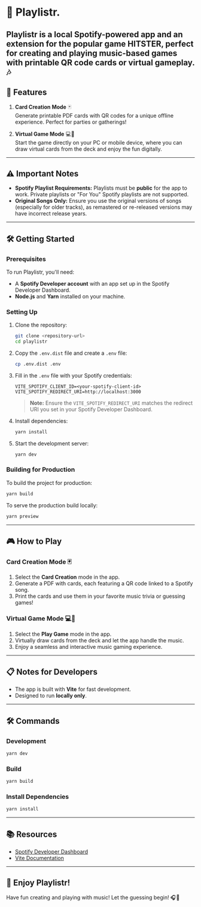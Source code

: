 # 🎵 Playlistr.

Playlistr is a local Spotify-powered app and an extension for the popular game **HITSTER**, perfect for creating and playing music-based games with printable QR code cards or virtual gameplay. 🎶
---

## 🚀 Features

1. **Card Creation Mode** 🃏  
   Generate printable PDF cards with QR codes for a unique offline experience. Perfect for parties or gatherings!

2. **Virtual Game Mode** 💻📱  
   Start the game directly on your PC or mobile device, where you can draw virtual cards from the deck and enjoy the fun digitally.

---

## ⚠️ Important Notes

- **Spotify Playlist Requirements:** Playlists must be **public** for the app to work. Private playlists or "For You" Spotify playlists are not supported.
- **Original Songs Only:** Ensure you use the original versions of songs (especially for older tracks), as remastered or re-released versions may have incorrect release years.

---

## 🛠️ Getting Started

### Prerequisites

To run Playlistr, you'll need:
- A **Spotify Developer account** with an app set up in the Spotify Developer Dashboard.
- **Node.js** and **Yarn** installed on your machine.

### Setting Up

1. Clone the repository:
   ```bash
   git clone <repository-url>
   cd playlistr
   ```

2. Copy the `.env.dist` file and create a `.env` file:
   ```bash
   cp .env.dist .env
   ```

3. Fill in the `.env` file with your Spotify credentials:
   ```env
   VITE_SPOTIFY_CLIENT_ID=<your-spotify-client-id>
   VITE_SPOTIFY_REDIRECT_URI=http://localhost:3000
   ```
   > **Note:** Ensure the `VITE_SPOTIFY_REDIRECT_URI` matches the redirect URI you set in your Spotify Developer Dashboard.

4. Install dependencies:
   ```bash
   yarn install
   ```

5. Start the development server:
   ```bash
   yarn dev
   ```

### Building for Production

To build the project for production:
```bash
yarn build
```

To serve the production build locally:
```bash
yarn preview
```

---

## 🎮 How to Play

### Card Creation Mode 🃏
1. Select the **Card Creation** mode in the app.
2. Generate a PDF with cards, each featuring a QR code linked to a Spotify song.
3. Print the cards and use them in your favorite music trivia or guessing games!

### Virtual Game Mode 💻📱
1. Select the **Play Game** mode in the app.
2. Virtually draw cards from the deck and let the app handle the music.
3. Enjoy a seamless and interactive music gaming experience.

---

## 📋 Notes for Developers

- The app is built with **Vite** for fast development.
- Designed to run **locally only**.

---

## 🛠️ Commands

### Development
```bash
yarn dev
```

### Build
```bash
yarn build
```

### Install Dependencies
```bash
yarn install
```

---

## 📚 Resources

- [Spotify Developer Dashboard](https://developer.spotify.com/dashboard/)
- [Vite Documentation](https://vitejs.dev/)

---

## 🌟 Enjoy Playlistr!

Have fun creating and playing with music! Let the guessing begin! 🎧🎉

